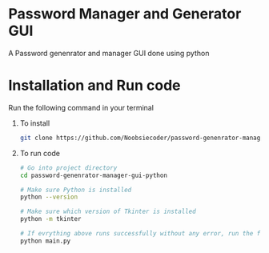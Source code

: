 # Password Manager and Generator GUI

A Password genenrator and manager GUI done using python

# Installation and Run code

Run the following command in your terminal

1. To install
   ```bash
   git clone https://github.com/Noobsiecoder/password-genenrator-manager-gui-python.git
   ```
2. To run code

   ```bash
   # Go into project directory
   cd password-genenrator-manager-gui-python

   # Make sure Python is installed
   python --version

   # Make sure which version of Tkinter is installed
   python -m tkinter

   # If evrything above runs successfully without any error, run the following to execute the GUI
   python main.py
   ```

